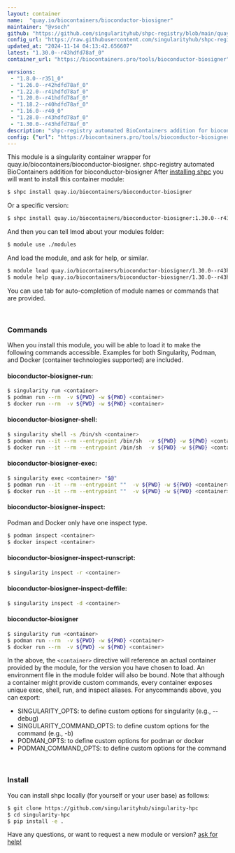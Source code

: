 ```yaml
---
layout: container
name:  "quay.io/biocontainers/bioconductor-biosigner"
maintainer: "@vsoch"
github: "https://github.com/singularityhub/shpc-registry/blob/main/quay.io/biocontainers/bioconductor-biosigner/container.yaml"
config_url: "https://raw.githubusercontent.com/singularityhub/shpc-registry/main/quay.io/biocontainers/bioconductor-biosigner/container.yaml"
updated_at: "2024-11-14 04:13:42.656607"
latest: "1.30.0--r43hdfd78af_0"
container_url: "https://biocontainers.pro/tools/bioconductor-biosigner"

versions:
 - "1.8.0--r351_0"
 - "1.26.0--r42hdfd78af_0"
 - "1.22.0--r41hdfd78af_0"
 - "1.20.0--r41hdfd78af_0"
 - "1.18.2--r40hdfd78af_0"
 - "1.16.0--r40_0"
 - "1.28.0--r43hdfd78af_0"
 - "1.30.0--r43hdfd78af_0"
description: "shpc-registry automated BioContainers addition for bioconductor-biosigner"
config: {"url": "https://biocontainers.pro/tools/bioconductor-biosigner", "maintainer": "@vsoch", "description": "shpc-registry automated BioContainers addition for bioconductor-biosigner", "latest": {"1.30.0--r43hdfd78af_0": "sha256:16a01d35176f8c8638a7f8e58d67952694e30325ed53919d1e6b83923bee7606"}, "tags": {"1.8.0--r351_0": "sha256:8ae7c24dce6623a452b307c7cba5515a554b241c87b2a470c226522295feaa51", "1.26.0--r42hdfd78af_0": "sha256:34789586eb17b1f4ab03c745c601493f8cb55bbae5802884b0f605b984ed4d17", "1.22.0--r41hdfd78af_0": "sha256:40eaa33d9d7d6a41f3f6c6fedc42d13f2809ad7314ac00307d3732f7c7c70ff0", "1.20.0--r41hdfd78af_0": "sha256:82eaa6d3ffc1802b00db3b8ab2d0357c41a783708cd1dde583b02ce12aa50b5a", "1.18.2--r40hdfd78af_0": "sha256:60574566c159916f6db0b1a5047ef48fa04e604ff99966534b26083629ab177a", "1.16.0--r40_0": "sha256:dc978028b01657fd249a13b1f8058307710b9bab27c8191daa553ff344961f21", "1.28.0--r43hdfd78af_0": "sha256:31e06f7bfa715727354d9ebec26ff83f5aadf3ecdd474064ea6bbf660bc7e323", "1.30.0--r43hdfd78af_0": "sha256:16a01d35176f8c8638a7f8e58d67952694e30325ed53919d1e6b83923bee7606"}, "docker": "quay.io/biocontainers/bioconductor-biosigner"}
---
```


This module is a singularity container wrapper for quay.io/biocontainers/bioconductor-biosigner.
shpc-registry automated BioContainers addition for bioconductor-biosigner
After [installing shpc](#install) you will want to install this container module:


```bash
$ shpc install quay.io/biocontainers/bioconductor-biosigner
```

Or a specific version:

```bash
$ shpc install quay.io/biocontainers/bioconductor-biosigner:1.30.0--r43hdfd78af_0
```

And then you can tell lmod about your modules folder:

```bash
$ module use ./modules
```

And load the module, and ask for help, or similar.

```bash
$ module load quay.io/biocontainers/bioconductor-biosigner/1.30.0--r43hdfd78af_0
$ module help quay.io/biocontainers/bioconductor-biosigner/1.30.0--r43hdfd78af_0
```

You can use tab for auto-completion of module names or commands that are provided.

<br>

### Commands

When you install this module, you will be able to load it to make the following commands accessible.
Examples for both Singularity, Podman, and Docker (container technologies supported) are included.

#### bioconductor-biosigner-run:

```bash
$ singularity run <container>
$ podman run --rm  -v ${PWD} -w ${PWD} <container>
$ docker run --rm  -v ${PWD} -w ${PWD} <container>
```

#### bioconductor-biosigner-shell:

```bash
$ singularity shell -s /bin/sh <container>
$ podman run --it --rm --entrypoint /bin/sh  -v ${PWD} -w ${PWD} <container>
$ docker run --it --rm --entrypoint /bin/sh  -v ${PWD} -w ${PWD} <container>
```

#### bioconductor-biosigner-exec:

```bash
$ singularity exec <container> "$@"
$ podman run --it --rm --entrypoint ""  -v ${PWD} -w ${PWD} <container> "$@"
$ docker run --it --rm --entrypoint ""  -v ${PWD} -w ${PWD} <container> "$@"
```

#### bioconductor-biosigner-inspect:

Podman and Docker only have one inspect type.

```bash
$ podman inspect <container>
$ docker inspect <container>
```

#### bioconductor-biosigner-inspect-runscript:

```bash
$ singularity inspect -r <container>
```

#### bioconductor-biosigner-inspect-deffile:

```bash
$ singularity inspect -d <container>
```



#### bioconductor-biosigner

```bash
$ singularity run <container>
$ podman run --rm  -v ${PWD} -w ${PWD} <container>
$ docker run --rm  -v ${PWD} -w ${PWD} <container>
```


In the above, the `<container>` directive will reference an actual container provided
by the module, for the version you have chosen to load. An environment file in the
module folder will also be bound. Note that although a container
might provide custom commands, every container exposes unique exec, shell, run, and
inspect aliases. For anycommands above, you can export:

 - SINGULARITY_OPTS: to define custom options for singularity (e.g., --debug)
 - SINGULARITY_COMMAND_OPTS: to define custom options for the command (e.g., -b)
 - PODMAN_OPTS: to define custom options for podman or docker
 - PODMAN_COMMAND_OPTS: to define custom options for the command

<br>

### Install

You can install shpc locally (for yourself or your user base) as follows:

```bash
$ git clone https://github.com/singularityhub/singularity-hpc
$ cd singularity-hpc
$ pip install -e .
```

Have any questions, or want to request a new module or version? [ask for help!](https://github.com/singularityhub/singularity-hpc/issues)